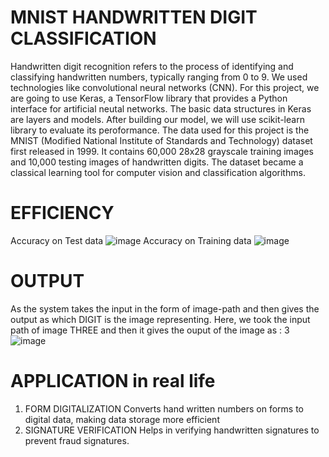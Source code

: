 # MNIST HANDWRITTEN DIGIT CLASSIFICATION
Handwritten digit recognition refers to the process of identifying and classifying handwritten numbers, typically ranging from 0 to 9. We used technologies like convolutional neural networks (CNN). For this project, we are going to use Keras, a TensorFlow library that provides a Python interface for artificial neutal networks. The basic data structures in Keras are layers and models. After building our model, we will use scikit-learn library to evaluate its peroformance.
The data used for this project is the MNIST (Modified National Institute of Standards and Technology) dataset first released in 1999. It contains 60,000 28x28 grayscale training images and 10,000 testing images of handwritten digits. The dataset became a classical learning tool for computer vision and classification algorithms.

# EFFICIENCY 
Accuracy on Test data
![image](https://github.com/user-attachments/assets/ad16c314-9198-4473-9206-2cd02b12eb08)
Accuracy on Training data
![image](https://github.com/user-attachments/assets/4015b963-624c-48ef-a0d4-02b055922c12)

# OUTPUT
As the system takes the input in the form of image-path and then gives the output as which DIGIT is the image representing.
Here, we took the input path of image THREE and then it gives the ouput of the image as : 3
![image](https://github.com/user-attachments/assets/cfe28b74-007b-4000-8350-20fcfa9d5de2)

# APPLICATION in real life 
1. FORM DIGITALIZATION
   Converts hand written numbers on forms to digital data, making data storage more efficient
2. SIGNATURE VERIFICATION
   Helps in verifying handwritten signatures to prevent fraud signatures.
